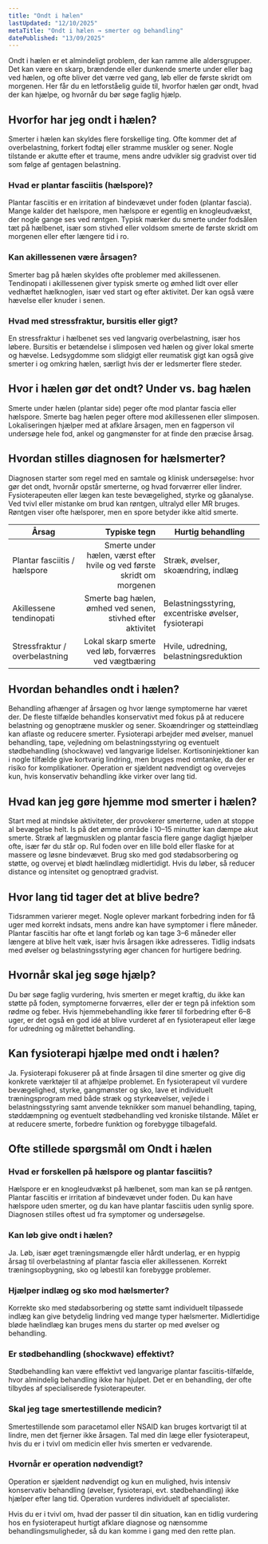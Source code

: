 ```yaml
---
title: "Ondt i hælen"
lastUpdated: "12/10/2025"
metaTitle: "Ondt i hælen → smerter og behandling"
datePublished: "13/09/2025"
---
```


Ondt i hælen er et almindeligt problem, der kan ramme alle aldersgrupper. Det kan være en skarp, brændende eller dunkende smerte under eller bag ved hælen, og ofte bliver det værre ved gang, løb eller de første skridt om morgenen. Her får du en letforståelig guide til, hvorfor hælen gør ondt, hvad der kan hjælpe, og hvornår du bør søge faglig hjælp.

## Hvorfor har jeg ondt i hælen?

Smerter i hælen kan skyldes flere forskellige ting. Ofte kommer det af overbelastning, forkert fodtøj eller stramme muskler og sener. Nogle tilstande er akutte efter et traume, mens andre udvikler sig gradvist over tid som følge af gentagen belastning.

### Hvad er plantar fasciitis (hælspore)?

Plantar fasciitis er en irritation af bindevævet under foden (plantar fascia). Mange kalder det hælspore, men hælspore er egentlig en knogleudvækst, der nogle gange ses ved røntgen. Typisk mærker du smerte under fodsålen tæt på hælbenet, især som stivhed eller voldsom smerte de første skridt om morgenen eller efter længere tid i ro.

### Kan akillessenen være årsagen?

Smerter bag på hælen skyldes ofte problemer med akillessenen. Tendinopati i akillessenen giver typisk smerte og ømhed lidt over eller vedhæftet hælknoglen, især ved start og efter aktivitet. Der kan også være hævelse eller knuder i senen.

### Hvad med stressfraktur, bursitis eller gigt?

En stressfraktur i hælbenet ses ved langvarig overbelastning, især hos løbere. Bursitis er betændelse i slimposen ved hælen og giver lokal smerte og hævelse. Ledsygdomme som slidgigt eller reumatisk gigt kan også give smerter i og omkring hælen, særligt hvis der er ledsmerter flere steder.

## Hvor i hælen gør det ondt? Under vs. bag hælen

Smerte under hælen (plantar side) peger ofte mod plantar fascia eller hælspore. Smerte bag hælen peger oftere mod akillessenen eller slimposen. Lokaliseringen hjælper med at afklare årsagen, men en fagperson vil undersøge hele fod, ankel og gangmønster for at finde den præcise årsag.

## Hvordan stilles diagnosen for hælsmerter?

Diagnosen starter som regel med en samtale og klinisk undersøgelse: hvor gør det ondt, hvornår opstår smerterne, og hvad forværrer eller lindrer. Fysioterapeuten eller lægen kan teste bevægelighed, styrke og gåanalyse. Ved tvivl eller mistanke om brud kan røntgen, ultralyd eller MR bruges. Røntgen viser ofte hælsporer, men en spore betyder ikke altid smerte.

| Årsag | Typiske tegn | Hurtig behandling |
|---|---:|---|
| Plantar fasciitis / hælspore | Smerte under hælen, værst efter hvile og ved første skridt om morgenen | Stræk, øvelser, skoændring, indlæg |
| Akillessene tendinopati | Smerte bag hælen, ømhed ved senen, stivhed efter aktivitet | Belastningsstyring, excentriske øvelser, fysioterapi |
| Stressfraktur / overbelastning | Lokal skarp smerte ved løb, forværres ved vægtbæring | Hvile, udredning, belastningsreduktion |

## Hvordan behandles ondt i hælen?

Behandling afhænger af årsagen og hvor længe symptomerne har været der. De fleste tilfælde behandles konservativt med fokus på at reducere belastning og genoptræne muskler og sener. Skoændringer og støtteindlæg kan aflaste og reducere smerter. Fysioterapi arbejder med øvelser, manuel behandling, tape, vejledning om belastningsstyring og eventuelt stødbehandling (shockwave) ved langvarige lidelser. Kortisoninjektioner kan i nogle tilfælde give kortvarig lindring, men bruges med omtanke, da der er risiko for komplikationer. Operation er sjældent nødvendigt og overvejes kun, hvis konservativ behandling ikke virker over lang tid.

## Hvad kan jeg gøre hjemme mod smerter i hælen?

Start med at mindske aktiviteter, der provokerer smerterne, uden at stoppe al bevægelse helt. Is på det ømme område i 10–15 minutter kan dæmpe akut smerte. Stræk af lægmusklen og plantar fascia flere gange dagligt hjælper ofte, især før du står op. Rul foden over en lille bold eller flaske for at massere og løsne bindevævet. Brug sko med god stødabsorbering og støtte, og overvej et blødt hælindlæg midlertidigt. Hvis du løber, så reducer distance og intensitet og genoptræd gradvist.

## Hvor lang tid tager det at blive bedre?

Tidsrammen varierer meget. Nogle oplever markant forbedring inden for få uger med korrekt indsats, mens andre kan have symptomer i flere måneder. Plantar fasciitis har ofte et langt forløb og kan tage 3–6 måneder eller længere at blive helt væk, især hvis årsagen ikke adresseres. Tidlig indsats med øvelser og belastningsstyring øger chancen for hurtigere bedring.

## Hvornår skal jeg søge hjælp?

Du bør søge faglig vurdering, hvis smerten er meget kraftig, du ikke kan støtte på foden, symptomerne forværres, eller der er tegn på infektion som rødme og feber. Hvis hjemmebehandling ikke fører til forbedring efter 6–8 uger, er det også en god idé at blive vurderet af en fysioterapeut eller læge for udredning og målrettet behandling.

## Kan fysioterapi hjælpe med ondt i hælen?

Ja. Fysioterapi fokuserer på at finde årsagen til dine smerter og give dig konkrete værktøjer til at afhjælpe problemet. En fysioterapeut vil vurdere bevægelighed, styrke, gangmønster og sko, lave et individuelt træningsprogram med både stræk og styrkeøvelser, vejlede i belastningsstyring samt anvende teknikker som manuel behandling, taping, støddæmpning og eventuelt stødbehandling ved kroniske tilstande. Målet er at reducere smerte, forbedre funktion og forebygge tilbagefald.

## Ofte stillede spørgsmål om Ondt i hælen

### Hvad er forskellen på hælspore og plantar fasciitis?
Hælspore er en knogleudvækst på hælbenet, som man kan se på røntgen. Plantar fasciitis er irritation af bindevævet under foden. Du kan have hælspore uden smerter, og du kan have plantar fasciitis uden synlig spore. Diagnosen stilles oftest ud fra symptomer og undersøgelse.

### Kan løb give ondt i hælen?
Ja. Løb, især øget træningsmængde eller hårdt underlag, er en hyppig årsag til overbelastning af plantar fascia eller akillessenen. Korrekt træningsopbygning, sko og løbestil kan forebygge problemer.

### Hjælper indlæg og sko mod hælsmerter?
Korrekte sko med stødabsorbering og støtte samt individuelt tilpassede indlæg kan give betydelig lindring ved mange typer hælsmerter. Midlertidige bløde hælindlæg kan bruges mens du starter op med øvelser og behandling.

### Er stødbehandling (shockwave) effektivt?
Stødbehandling kan være effektivt ved langvarige plantar fasciitis-tilfælde, hvor almindelig behandling ikke har hjulpet. Det er en behandling, der ofte tilbydes af specialiserede fysioterapeuter.

### Skal jeg tage smertestillende medicin?
Smertestillende som paracetamol eller NSAID kan bruges kortvarigt til at lindre, men det fjerner ikke årsagen. Tal med din læge eller fysioterapeut, hvis du er i tvivl om medicin eller hvis smerten er vedvarende.

### Hvornår er operation nødvendigt?
Operation er sjældent nødvendigt og kun en mulighed, hvis intensiv konservativ behandling (øvelser, fysioterapi, evt. stødbehandling) ikke hjælper efter lang tid. Operation vurderes individuelt af specialister.

Hvis du er i tvivl om, hvad der passer til din situation, kan en tidlig vurdering hos en fysioterapeut hurtigt afklare diagnose og nænsomme behandlingsmuligheder, så du kan komme i gang med den rette plan.